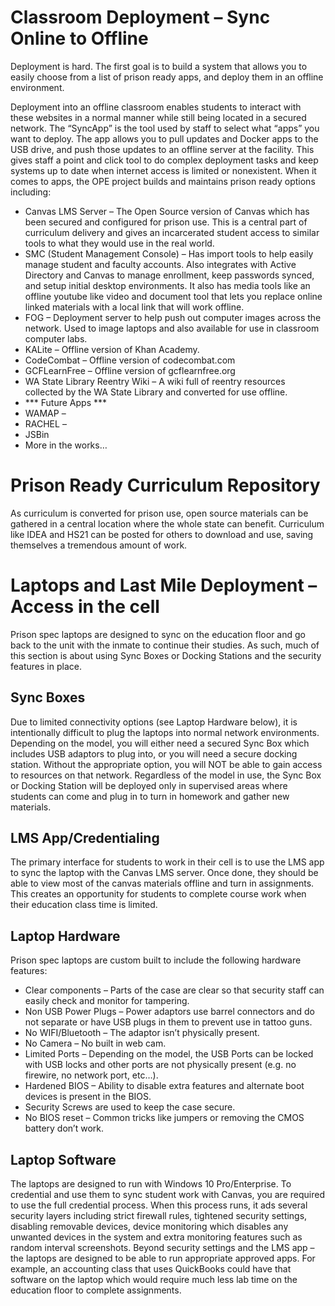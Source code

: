# Classroom Deployment – Sync Online to Offline
Deployment is hard. The first goal is to build a system that allows you to easily choose from a list of prison ready apps, and deploy them in an offline environment.

Deployment into an offline classroom enables students to interact with these websites in a normal manner while still being located in a secured network.
The “SyncApp” is the tool used by staff to select what “apps” you want to deploy. The app allows you to pull updates and Docker apps to the USB drive, and push those updates to an offline server at the facility.  This gives staff a point and click tool to do complex deployment tasks and keep systems up to date when internet access is limited or nonexistent.
When it comes to apps, the OPE project builds and maintains prison ready options including:
-	Canvas LMS Server – The Open Source version of Canvas which has been secured and configured for prison use. This is a central part of curriculum delivery and gives an incarcerated student access to similar tools to what they would use in the real world.
-	SMC (Student Management Console) – Has import tools to help easily manage student and faculty accounts. Also integrates with Active Directory and Canvas to manage enrollment, keep passwords synced, and setup initial desktop environments.  It also has media tools like an offline youtube like video and document tool that lets you replace online linked materials with a local link that will work offline.
-	FOG – Deployment server to help push out computer images across the network. Used to image laptops and also available for use in classroom computer labs.
-	KALite – Offline version of Khan Academy.
-	CodeCombat – Offline version of codecombat.com
-	GCFLearnFree – Offline version of gcflearnfree.org
-	WA State Library Reentry Wiki – A wiki full of reentry resources collected by the WA State Library and converted for use offline.
-	*** Future Apps ***
-	WAMAP –
-	RACHEL – 
-	JSBin
-	More in the works…
# Prison Ready Curriculum Repository
As curriculum is converted for prison use, open source materials can be gathered in a central location where the whole state can benefit. Curriculum like IDEA and HS21 can be posted for others to download and use, saving themselves a tremendous amount of work.
# Laptops and Last Mile Deployment – Access in the cell
Prison spec laptops are designed to sync on the education floor and go back to the unit with the inmate to continue their studies. As such, much of this section is about using Sync Boxes or Docking Stations and the security features in place.
## Sync Boxes
Due to limited connectivity options (see Laptop Hardware below), it is intentionally difficult to plug the laptops into normal network environments.  Depending on the model, you will either need a secured Sync Box which includes USB adaptors to plug into, or you will need a secure docking station. Without the appropriate option, you will NOT be able to gain access to resources on that network.
Regardless of the model in use, the Sync Box or Docking Station will be deployed only in supervised areas where students can come and plug in to turn in homework and gather new materials.
## LMS App/Credentialing
The primary interface for students to work in their cell is to use the LMS app to sync the laptop with the Canvas LMS server. Once done, they should be able to view most of the canvas materials offline and turn in assignments.  This creates an opportunity for students to complete course work when their education class time is limited.
## Laptop Hardware
Prison spec laptops are custom built to include the following hardware features:
-	Clear components – Parts of the case are clear so that security staff can easily check and monitor for tampering.
-	Non USB Power Plugs – Power adaptors use barrel connectors and do not separate or have USB plugs in them to prevent use in tattoo guns.
-	No WIFI/Bluetooth – The adaptor isn’t physically present.
-	No Camera – No built in web cam.
-	Limited Ports – Depending on the model, the USB Ports can be locked with USB locks and other ports are not physically present (e.g. no firewire, no network port, etc…).
-	Hardened BIOS – Ability to disable extra features and alternate boot devices is present in the BIOS.
-	Security Screws are used to keep the case secure.
-	No BIOS reset – Common tricks like jumpers or removing the CMOS battery don’t work.
## Laptop Software
The laptops are designed to run with Windows 10 Pro/Enterprise. To credential and use them to sync student work with Canvas, you are required to use the full credential process. When this process runs, it ads several security layers including strict firewall rules, tightened security settings, disabling removable devices, device monitoring which disables any unwanted devices in the system and extra monitoring features such as random interval screenshots.
Beyond security settings and the LMS app – the laptops are designed to be able to run appropriate approved apps. For example, an accounting class that uses QuickBooks could have that software on the laptop which would require much less lab time on the education floor to complete assignments.

#
